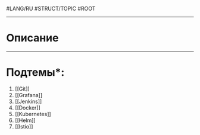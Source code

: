 #LANG/RU #STRUCT/TOPIC #ROOT

---
# Описание
---
# Подтемы*:
1. [[Git]]
5. [[Grafana]]
6. [[Jenkins]]
7. [[Docker]]
8. [[Kubernetes]]
9. [[Helm]]
10. [[Istio]]